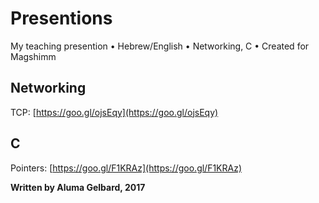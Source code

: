 # Presentions
My teaching presention • Hebrew/English • Networking, C • Created for Magshimm

## Networking
TCP: [https://goo.gl/ojsEqy](https://goo.gl/ojsEqy)

## C
Pointers: [https://goo.gl/F1KRAz](https://goo.gl/F1KRAz)

**Written by Aluma Gelbard, 2017**
